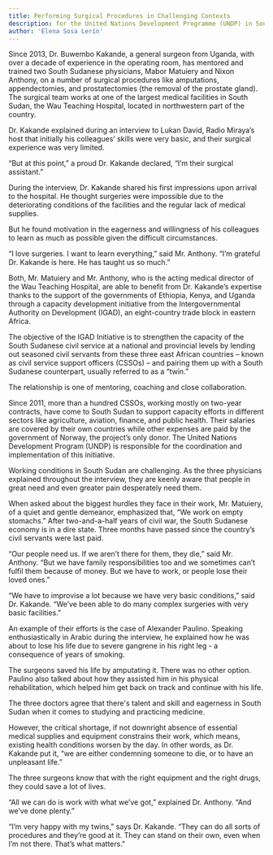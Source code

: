 ```yaml
---
title: Performing Surgical Procedures in Challenging Contexts
description: for the United Nations Development Programme (UNDP) in South Sudan. (May 2016)
author: 'Elena Sosa Lerín'
---
```


Since 2013, Dr. Buwembo Kakande, a general surgeon from Uganda, with over a decade of experience in the operating room, has mentored and trained two South Sudanese physicians, Mabor Matuiery and Nixon Anthony, on a number of surgical procedures like amputations, appendectomies, and prostatectomies (the removal of the prostate gland). The surgical team works at one of the largest medical facilities in South Sudan, the Wau Teaching Hospital, located in northwestern part of the country.

Dr. Kakande explained during an interview to Lukan David, Radio Miraya’s host that initially his colleagues’ skills were very basic, and their surgical experience was very limited.

“But at this point,” a proud Dr. Kakande declared, “I’m their surgical assistant.”

During the interview, Dr. Kakande shared his first impressions upon arrival to the hospital. He thought surgeries were impossible due to the deteriorating conditions of the facilities and the regular lack of medical supplies.

But he found motivation in the eagerness and willingness of his colleagues to learn as much as possible given the difficult circumstances.

“I love surgeries. I want to learn everything,” said Mr. Anthony. “I’m grateful Dr. Kakande is here. He has taught us so much.”

Both, Mr. Matuiery and Mr. Anthony, who is the acting medical director of the Wau Teaching Hospital, are able to benefit from Dr. Kakande’s expertise thanks to the support of the governments of Ethiopia, Kenya, and Uganda through a capacity development initiative from the Intergovernmental Authority on Development (IGAD), an eight-country trade block in eastern Africa.

The objective of the IGAD Initiative is to strengthen the capacity of the South Sudanese civil service at a national and provincial levels by lending out seasoned civil servants from these three east African countries – known as civil service support officers (CSSOs) – and pairing them up with a South Sudanese counterpart, usually referred to as a “twin.”

The relationship is one of mentoring, coaching and close collaboration.

Since 2011, more than a hundred CSSOs, working mostly on two-year contracts, have come to South Sudan to support capacity efforts in different sectors like agriculture, aviation, finance, and public health. Their salaries are covered by their own countries while other expenses are paid by the government of Norway, the project’s only donor. The United Nations Development Program (UNDP) is responsible for the coordination and implementation of this initiative. 

Working conditions in South Sudan are challenging. As the three physicians explained throughout the interview, they are keenly aware that people in great need and even greater pain desperately need them.

When asked about the biggest hurdles they face in their work, Mr. Matuiery, of a quiet and gentle demeanor, emphasized that, “We work on empty stomachs.” After two-and-a-half years of civil war, the South Sudanese economy is in a dire state. Three months have passed since the country’s civil servants were last paid.

“Our people need us. If we aren’t there for them, they die,” said Mr. Anthony. “But we have family responsibilities too and we sometimes can’t fulfil them because of money. But we have to work, or people lose their loved ones.”

“We have to improvise a lot because we have very basic conditions,” said Dr. Kakande. “We’ve been able to do many complex surgeries with very basic facilities.”

An example of their efforts is the case of Alexander Paulino. Speaking enthusiastically in Arabic during the interview, he explained how he was about to lose his life due to severe gangrene in his right leg - a consequence of years of smoking.

The surgeons saved his life by amputating it. There was no other option. Paulino also talked about how they assisted him in his physical rehabilitation, which helped him get back on track and continue with his life.

The three doctors agree that there's talent and skill and eagerness in South Sudan when it comes to studying and practicing medicine.

However, the critical shortage, if not downright absence of essential medical supplies and equipment constrains their work, which means, existing health conditions worsen by the day. In other words, as Dr. Kakande put it, “we are either condemning someone to die, or to have an unpleasant life.”

The three surgeons know that with the right equipment and the right drugs, they could save a lot of lives.

“All we can do is work with what we’ve got,” explained Dr. Anthony. “And we’ve done plenty.”

“I’m very happy with my twins,” says Dr. Kakande. “They can do all sorts of procedures and they’re good at it. They can stand on their own, even when I’m not there. That’s what matters."